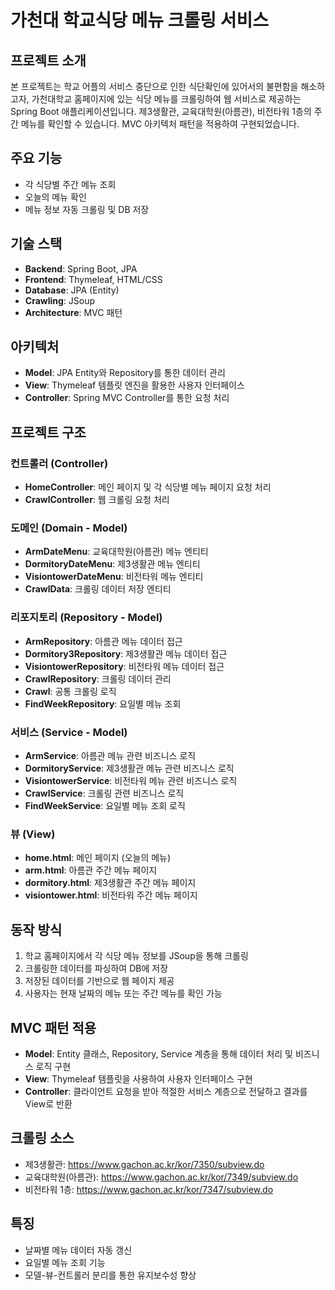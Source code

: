 # 가천대 학교식당 메뉴 크롤링 서비스

## 프로젝트 소개
본 프로젝트는 학교 어플의 서비스 중단으로 인한 식단확인에 있어서의 불편함을 해소하고자,  가천대학교 홈페이지에 있는 식당 메뉴를 크롤링하여 웹 서비스로 제공하는 Spring Boot 애플리케이션입니다. 제3생활관, 교육대학원(아름관), 비전타워 1층의 주간 메뉴를 확인할 수 있습니다. MVC 아키텍처 패턴을 적용하여 구현되었습니다.

## 주요 기능
- 각 식당별 주간 메뉴 조회
- 오늘의 메뉴 확인
- 메뉴 정보 자동 크롤링 및 DB 저장

## 기술 스택
- **Backend**: Spring Boot, JPA
- **Frontend**: Thymeleaf, HTML/CSS
- **Database**: JPA (Entity)
- **Crawling**: JSoup
- **Architecture**: MVC 패턴

## 아키텍처
- **Model**: JPA Entity와 Repository를 통한 데이터 관리
- **View**: Thymeleaf 템플릿 엔진을 활용한 사용자 인터페이스
- **Controller**: Spring MVC Controller를 통한 요청 처리

## 프로젝트 구조

### 컨트롤러 (Controller)
- **HomeController**: 메인 페이지 및 각 식당별 메뉴 페이지 요청 처리
- **CrawlController**: 웹 크롤링 요청 처리

### 도메인 (Domain - Model)
- **ArmDateMenu**: 교육대학원(아름관) 메뉴 엔티티
- **DormitoryDateMenu**: 제3생활관 메뉴 엔티티
- **VisiontowerDateMenu**: 비전타워 메뉴 엔티티
- **CrawlData**: 크롤링 데이터 저장 엔티티

### 리포지토리 (Repository - Model)
- **ArmRepository**: 아름관 메뉴 데이터 접근
- **Dormitory3Repository**: 제3생활관 메뉴 데이터 접근
- **VisiontowerRepository**: 비전타워 메뉴 데이터 접근
- **CrawlRepository**: 크롤링 데이터 관리
- **Crawl**: 공통 크롤링 로직
- **FindWeekRepository**: 요일별 메뉴 조회

### 서비스 (Service - Model)
- **ArmService**: 아름관 메뉴 관련 비즈니스 로직
- **DormitoryService**: 제3생활관 메뉴 관련 비즈니스 로직
- **VisiontowerService**: 비전타워 메뉴 관련 비즈니스 로직
- **CrawlService**: 크롤링 관련 비즈니스 로직
- **FindWeekService**: 요일별 메뉴 조회 로직

### 뷰 (View)
- **home.html**: 메인 페이지 (오늘의 메뉴)
- **arm.html**: 아름관 주간 메뉴 페이지
- **dormitory.html**: 제3생활관 주간 메뉴 페이지
- **visiontower.html**: 비전타워 주간 메뉴 페이지

## 동작 방식
1. 학교 홈페이지에서 각 식당 메뉴 정보를 JSoup을 통해 크롤링
2. 크롤링한 데이터를 파싱하여 DB에 저장
3. 저장된 데이터를 기반으로 웹 페이지 제공
4. 사용자는 현재 날짜의 메뉴 또는 주간 메뉴를 확인 가능

## MVC 패턴 적용
- **Model**: Entity 클래스, Repository, Service 계층을 통해 데이터 처리 및 비즈니스 로직 구현
- **View**: Thymeleaf 템플릿을 사용하여 사용자 인터페이스 구현
- **Controller**: 클라이언트 요청을 받아 적절한 서비스 계층으로 전달하고 결과를 View로 반환

## 크롤링 소스
- 제3생활관: https://www.gachon.ac.kr/kor/7350/subview.do
- 교육대학원(아름관): https://www.gachon.ac.kr/kor/7349/subview.do
- 비전타워 1층: https://www.gachon.ac.kr/kor/7347/subview.do

## 특징
- 날짜별 메뉴 데이터 자동 갱신
- 요일별 메뉴 조회 기능
- 모델-뷰-컨트롤러 분리를 통한 유지보수성 향상
